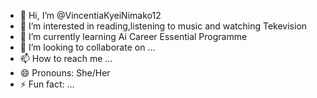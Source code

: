 - 👋 Hi, I’m @VincentiaKyeiNimako12
- 👀 I’m interested in reading,listening to music and watching Tekevision
- 🌱 I’m currently learning Ai Career Essential Programme
- 💞️ I’m looking to collaborate on ...
- 📫 How to reach me ...
- 😄 Pronouns: She/Her
- ⚡ Fun fact: ...

<!---
VincentiaKyeiNimako12/VincentiaKyeiNimako12 is a ✨ special ✨ repository because its `README.md` (this file) appears on your GitHub profile.
You can click the Preview link to take a look at your changes.
--->
